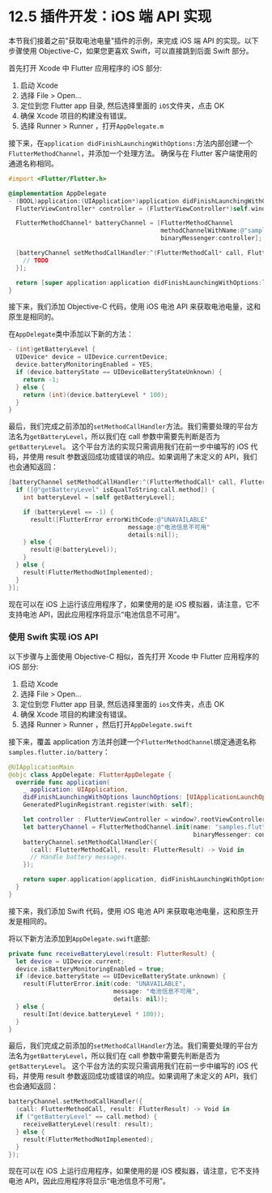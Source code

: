 # 12.5 插件开发：iOS 端 API 实现

本节我们接着之前"获取电池电量"插件的示例，来完成 iOS 端 API 的实现。以下步骤使用 Objective-C，如果您更喜欢 Swift，可以直接跳到后面 Swift 部分。

首先打开 Xcode 中 Flutter 应用程序的 iOS 部分:

1. 启动 Xcode
2. 选择 File > Open…
3. 定位到您 Flutter app 目录, 然后选择里面的 `iOS`文件夹，点击 OK
4. 确保 Xcode 项目的构建没有错误。
5. 选择 Runner > Runner ，打开`AppDelegate.m`

接下来，在`application didFinishLaunchingWithOptions:`方法内部创建一个`FlutterMethodChannel`，并添加一个处理方法。 确保与在 Flutter 客户端使用的通道名称相同。

```objectivec
#import <Flutter/Flutter.h>

@implementation AppDelegate
- (BOOL)application:(UIApplication*)application didFinishLaunchingWithOptions:(NSDictionary*)launchOptions {
  FlutterViewController* controller = (FlutterViewController*)self.window.rootViewController;

  FlutterMethodChannel* batteryChannel = [FlutterMethodChannel
                                          methodChannelWithName:@"samples.flutter.io/battery"
                                          binaryMessenger:controller];

  [batteryChannel setMethodCallHandler:^(FlutterMethodCall* call, FlutterResult result) {
    // TODO
  }];

  return [super application:application didFinishLaunchingWithOptions:launchOptions];
}
```

接下来，我们添加 Objective-C 代码，使用 iOS 电池 API 来获取电池电量，这和原生是相同的。

在`AppDelegate`类中添加以下新的方法：

```objectivec
- (int)getBatteryLevel {
  UIDevice* device = UIDevice.currentDevice;
  device.batteryMonitoringEnabled = YES;
  if (device.batteryState == UIDeviceBatteryStateUnknown) {
    return -1;
  } else {
    return (int)(device.batteryLevel * 100);
  }
}
```

最后，我们完成之前添加的`setMethodCallHandler`方法。我们需要处理的平台方法名为`getBatteryLevel`，所以我们在 call 参数中需要先判断是否为`getBatteryLevel`。 这个平台方法的实现只需调用我们在前一步中编写的 iOS 代码，并使用 result 参数返回成功或错误的响应。如果调用了未定义的 API，我们也会通知返回：

```objectivec
[batteryChannel setMethodCallHandler:^(FlutterMethodCall* call, FlutterResult result) {
  if ([@"getBatteryLevel" isEqualToString:call.method]) {
    int batteryLevel = [self getBatteryLevel];

    if (batteryLevel == -1) {
      result([FlutterError errorWithCode:@"UNAVAILABLE"
                                 message:@"电池信息不可用"
                                 details:nil]);
    } else {
      result(@(batteryLevel));
    }
  } else {
    result(FlutterMethodNotImplemented);
  }
}];
```

现在可以在 iOS 上运行该应用程序了，如果使用的是 iOS 模拟器，请注意，它不支持电池 API，因此应用程序将显示“电池信息不可用”。

### 使用 Swift 实现 iOS API

以下步骤与上面使用 Objective-C 相似，首先打开 Xcode 中 Flutter 应用程序的 iOS 部分:

1. 启动 Xcode
2. 选择 File > Open…
3. 定位到您 Flutter app 目录, 然后选择里面的 `ios`文件夹，点击 OK
4. 确保 Xcode 项目的构建没有错误。
5. 选择 Runner > Runner ，然后打开`AppDelegate.swift`

接下来，覆盖 application 方法并创建一个`FlutterMethodChannel`绑定通道名称`samples.flutter.io/battery`：

```swift
@UIApplicationMain
@objc class AppDelegate: FlutterAppDelegate {
  override func application(
    _ application: UIApplication,
    didFinishLaunchingWithOptions launchOptions: [UIApplicationLaunchOptionsKey: Any]?) -> Bool {
    GeneratedPluginRegistrant.register(with: self);

    let controller : FlutterViewController = window?.rootViewController as! FlutterViewController;
    let batteryChannel = FlutterMethodChannel.init(name: "samples.flutter.io/battery",
                                                   binaryMessenger: controller);
    batteryChannel.setMethodCallHandler({
      (call: FlutterMethodCall, result: FlutterResult) -> Void in
      // Handle battery messages.
    });

    return super.application(application, didFinishLaunchingWithOptions: launchOptions);
  }
}
```

接下来，我们添加 Swift 代码，使用 iOS 电池 API 来获取电池电量，这和原生开发是相同的。

将以下新方法添加到`AppDelegate.swift`底部:

```swift
private func receiveBatteryLevel(result: FlutterResult) {
  let device = UIDevice.current;
  device.isBatteryMonitoringEnabled = true;
  if (device.batteryState == UIDeviceBatteryState.unknown) {
    result(FlutterError.init(code: "UNAVAILABLE",
                             message: "电池信息不可用",
                             details: nil));
  } else {
    result(Int(device.batteryLevel * 100));
  }
}
```

最后，我们完成之前添加的`setMethodCallHandler`方法。我们需要处理的平台方法名为`getBatteryLevel`，所以我们在 call 参数中需要先判断是否为`getBatteryLevel`。 这个平台方法的实现只需调用我们在前一步中编写的 iOS 代码，并使用 result 参数返回成功或错误的响应。如果调用了未定义的 API，我们也会通知返回：

```swift
batteryChannel.setMethodCallHandler({
  (call: FlutterMethodCall, result: FlutterResult) -> Void in
  if ("getBatteryLevel" == call.method) {
    receiveBatteryLevel(result: result);
  } else {
    result(FlutterMethodNotImplemented);
  }
});
```

现在可以在 iOS 上运行应用程序，如果使用的是 iOS 模拟器，请注意，它不支持电池 API，因此应用程序将显示“电池信息不可用”。
